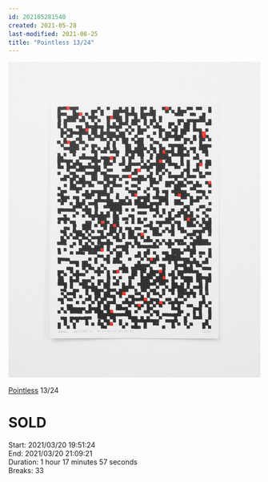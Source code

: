 ```yaml
---
id: 202105281540
created: 2021-05-28
last-modified: 2021-08-25
title: "Pointless 13/24"
---
```

![](../assets/202105281540.jpg)

[Pointless](202105271855) 13/24 

# SOLD

Start: 2021/03/20 19:51:24  
End: 2021/03/20 21:09:21  
Duration: 1 hour 17 minutes 57 seconds  
Breaks: 33